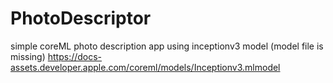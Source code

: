 # PhotoDescriptor
simple coreML photo description app using inceptionv3 model
(model file is missing) https://docs-assets.developer.apple.com/coreml/models/Inceptionv3.mlmodel
